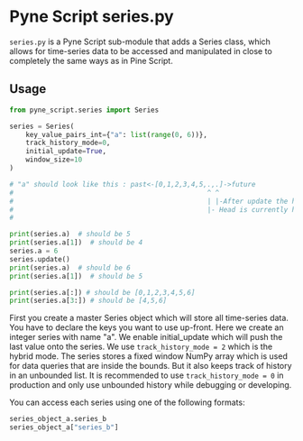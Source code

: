 # Pyne Script series.py

`series.py` is a Pyne Script sub-module that adds a Series class, which allows for time-series data to be accessed and manipulated in close to completely the same ways as in Pine Script.

## Usage

```python
from pyne_script.series import Series

series = Series(
    key_value_pairs_int={"a": list(range(0, 6))},
    track_history_mode=0,
    initial_update=True,
    window_size=10
)

# "a" should look like this : past<-[0,1,2,3,4,5,.,.]->future
#                                                ^ ^
#                                                | |-After update the head moves here
#                                                |- Head is currently here. Update would finalize this value
#

print(series.a)  # should be 5
print(series.a[1])  # should be 4
series.a = 6
series.update()
print(series.a)  # should be 6
print(series.a[1])  # should be 5

print(series.a[:]) # should be [0,1,2,3,4,5,6]
print(series.a[3:]) # should be [4,5,6]

```
First you create a master Series object which will store all time-series data. You have to declare the keys you want to use up-front. Here we create an integer series with name "a". We enable initial_update which will push the last value onto the series. We use `track_history_mode = 2` which is the hybrid mode. The series stores a fixed window NumPy array which is used for data queries that are inside the bounds. But it also keeps track of history in an unbounded list. It is recommended to use `track_history_mode = 0` in production and only use unbounded history while debugging or developing.

You can access each series using one of the following formats:
```python
series_object_a.series_b
series_object_a["series_b"]
```
